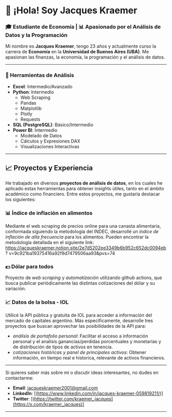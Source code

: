 # 👋 ¡Hola! Soy Jacques Kraemer

### 🎓 Estudiante de Economía | 📊 Apasionado por el Análisis de Datos y la Programación

Mi nombre es **Jacques Kraemer**, tengo 23 años y actualmente curso la carrera de **Economía** en la **Universidad de Buenos Aires (UBA)**. Me apasionan las finanzas, la economía, la programación y el análisis de datos. 

---

### 🔧 Herramientas de Análisis

- **Excel**: Intermedio/Avanzado   
- **Python**: Intermedio
  - Web Scraping
  - Pandas
  - Matplotlib
  - Plotly
  - Requests
- **SQL (PostgreSQL)**: Básico/Intermedio
- **Power BI**: Intermedio
  - Modelado de Datos
  - Cálculos y Expresiones DAX
  - Visualizaciones Interactivas

---

## 📈 Proyectos y Experiencia

He trabajado en diversos **proyectos de análisis de datos**, en los cuales he aplicado estas herramientas para obtener insights útiles, tanto en el ámbito académico como financiero. Entre estos proyectos, me gustaría destacar los siguientes:

  ### 📊 Índice de inflación en alimentos 
  Mediante el web scraping de precios online para una canasta alimentaria, conformada siguiendo la metodología del INDEC, desarrollé un *índice de inflación de alta frecuencia* para los alimentos. Pueden encontrar la metodología detallada en el siguiente link: https://jacqueskraemer.notion.site/2e7d5202ee3349b6b952c652dc0094eb? v=9c921ba19375416a92f9d7479506aa93&pvs=74

  ### 💵 Dólar para todos
  Proyecto de *web scraping* y *automatización* utilizando github actions, que busca publicar periódicamente las distintas cotizaciones del dólar y su variación.

  ### 📈 Datos de la bolsa - IOL 
  Utilicé la API pública y gratuita de IOL para acceder a información del mercado de capitales argentino. Más específicamente, desarrolle tres proyectos que buscan aprovechar las posibilidades de la API para:
  - *análisis de portafolio personal*: Facilitar el acceso a información personal y el analisis ganancias/perdidas porcentuales y monetarias y de distribución de tipos de activos en tenencia.
  - *cotizaciones históricas y panel de principales activos*: Obtener información, en tiempo real e historica, relevante de activos financieros.


---

Si quieres saber más sobre mí o discutir ideas interesantes, no dudes en contactarme:

- **Email**: [jacqueskraemer2001@gmail.com](mailto:jacqueskraemer2001@gmail.com)
- **LinkedIn**: [(https://www.linkedin.com/in/jacques-kraemer-059819211/)]
- **Twitter**: [(https://twitter.com/kraemer_jacques](https://x.com/kraemer_jacques)]

---
